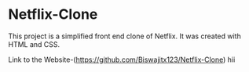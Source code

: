 # Netflix-Clone
This project is a simplified front end clone of Netflix. It was created with HTML and CSS. 

Link to the Website-(https://github.com/Biswajitx123/Netflix-Clone)
hii
